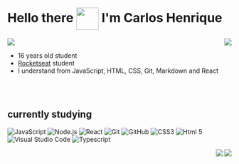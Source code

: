 <h1> Hello there <img src="https://media2.giphy.com/media/iigp4VDyf5dCLRlGkm/giphy.gif?cid=790b76119f67eab981c56343dac85a1a4af132f6a5a2928d&rid=giphy.gif&ct=g" width="50px" align="center"> I'm Carlos Henrique </h1>
<img src="https://komarev.com/ghpvc/?username=CarlosHenriqueEvangelista&color=blueviolet">


<img src="https://c.tenor.com/2MbU9-633q8AAAAC/jim-carrey-typing.gif" align="right">


- 16 years old student
- [Rocketseat](https://github.com/Rocketseat) student
- I understand from JavaScript, HTML, CSS, Git, Markdown and React

<br><br>

## currently studying
![JavaScript](https://img.shields.io/badge/-JavaScript-05122A?style=for-the-badge&logo=javascript)
![Node.js](https://img.shields.io/badge/-NodeJs-05122A?style=for-the-badge&logo=node.js)
![React](https://img.shields.io/badge/-React-05122A?style=for-the-badge&logo=react)
![Git](https://img.shields.io/badge/-Git-05122A?style=for-the-badge&logo=Git)
![GitHub](https://img.shields.io/badge/-GitHub-05122A?style=for-the-badge&logo=GitHub)
![CSS3](https://img.shields.io/badge/-CSS3-05122A?style=for-the-badge&logo=css3)
![Html 5](https://img.shields.io/badge/-HTML5-05122A?style=for-the-badge&logo=html5)
![Visual Studio Code](https://img.shields.io/badge/-VSCode-05122A?style=for-the-badge&logo=visualstudiocode)
![Typescript](https://img.shields.io/badge/-TypeScript-05122A?style=for-the-badge&logo=typescript)




<img src="https://github-readme-stats.vercel.app/api/top-langs/?username=CarlosHenriqueEvangelista&layout=compact&theme=tokyonight" align="right">
<img src="https://github-readme-stats.vercel.app/api?username=CarlosHenriqueEvangelista&show_icons=true&theme=tokyonight" align="right">

<!--
**CarlosHenriqueEvangelista/CarlosHenriqueEvangelista** is a ✨ _special_ ✨ repository because its `README.md` (this file) appears on your GitHub profile.

Here are some ideas to get you started:

- 🔭 I’m currently working on ...
- 🌱 I’m currently learning ...
- 👯 I’m looking to collaborate on ...
- 🤔 I’m looking for help with ...
- 💬 Ask me about ...
- 📫 How to reach me: ...
- 😄 Pronouns: ...
- ⚡ Fun fact: ...
-->

